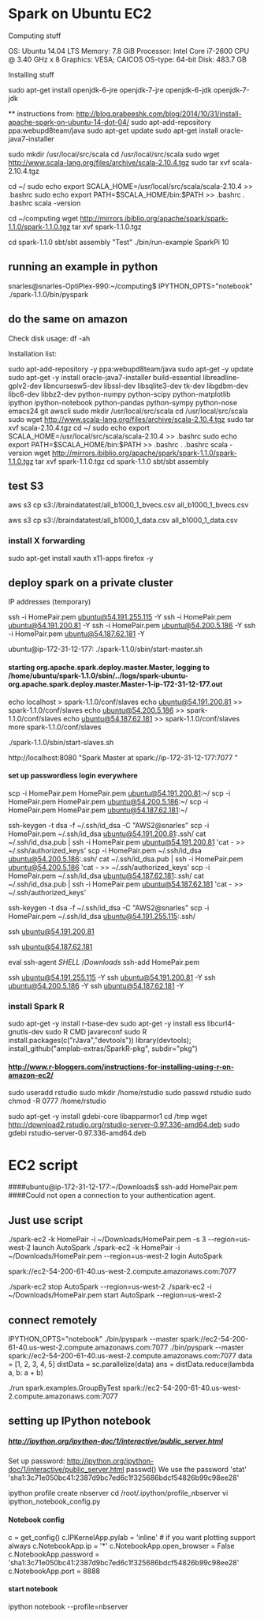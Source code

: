# Spark on Ubuntu EC2

Computing stuff

OS: Ubuntu 14.04 LTS
Memory: 7.8 GiB
Processor: Intel Core i7-2600 CPU @ 3.40 GHz x 8
Graphics: VESA; CAICOS
OS-type: 64-bit
Disk: 483.7 GB

Installing stuff

sudo apt-get install openjdk-6-jre openjdk-7-jre openjdk-6-jdk openjdk-7-jdk

** instructions from: http://blog.prabeeshk.com/blog/2014/10/31/install-apache-spark-on-ubuntu-14-dot-04/
sudo apt-add-repository ppa:webupd8team/java
sudo apt-get update
sudo apt-get install oracle-java7-installer


sudo mkdir /usr/local/src/scala
cd /usr/local/src/scala
sudo wget http://www.scala-lang.org/files/archive/scala-2.10.4.tgz
sudo tar xvf scala-2.10.4.tgz

cd ~/
sudo echo export SCALA_HOME=/usr/local/src/scala/scala-2.10.4 >> .bashrc
sudo echo export PATH=\$SCALA_HOME/bin:\$PATH >> .bashrc
. .bashrc
scala -version

cd ~/computing
wget http://mirrors.ibiblio.org/apache/spark/spark-1.1.0/spark-1.1.0.tgz
tar xvf spark-1.1.0.tgz 

cd spark-1.1.0
sbt/sbt assembly
"Test"
./bin/run-example SparkPi 10

## running an example in python

snarles@snarles-OptiPlex-990:~/computing$ IPYTHON_OPTS="notebook" ./spark-1.1.0/bin/pyspark

## do the same on amazon

Check disk usage:
df -ah

Installation list:

sudo apt-add-repository -y ppa:webupd8team/java
sudo apt-get -y update
sudo apt-get -y install oracle-java7-installer build-essential libreadline-gplv2-dev libncursesw5-dev libssl-dev libsqlite3-dev tk-dev libgdbm-dev libc6-dev libbz2-dev python-numpy python-scipy python-matplotlib ipython ipython-notebook python-pandas python-sympy python-nose emacs24 git awscli
sudo mkdir /usr/local/src/scala
cd /usr/local/src/scala
sudo wget http://www.scala-lang.org/files/archive/scala-2.10.4.tgz
sudo tar xvf scala-2.10.4.tgz
cd ~/
sudo echo export SCALA_HOME=/usr/local/src/scala/scala-2.10.4 >> .bashrc
sudo echo export PATH=\$SCALA_HOME/bin:\$PATH >> .bashrc
. .bashrc
scala -version
wget http://mirrors.ibiblio.org/apache/spark/spark-1.1.0/spark-1.1.0.tgz
tar xvf spark-1.1.0.tgz 
cd spark-1.1.0
sbt/sbt assembly

## test S3

aws s3 cp s3://braindatatest/all_b1000_1_bvecs.csv all_b1000_1_bvecs.csv

aws s3 cp s3://braindatatest/all_b1000_1_data.csv all_b1000_1_data.csv

### install X forwarding

sudo apt-get install xauth x11-apps firefox -y

## deploy spark on a private cluster

IP addresses (temporary)

ssh -i HomePair.pem ubuntu@54.191.255.115 -Y
ssh -i HomePair.pem ubuntu@54.191.200.81 -Y
ssh -i HomePair.pem ubuntu@54.200.5.186 -Y
ssh -i HomePair.pem ubuntu@54.187.62.181 -Y

ubuntu@ip-172-31-12-177:
./spark-1.1.0/sbin/start-master.sh
####  starting org.apache.spark.deploy.master.Master, logging to /home/ubuntu/spark-1.1.0/sbin/../logs/spark-ubuntu-org.apache.spark.deploy.master.Master-1-ip-172-31-12-177.out
echo localhost > spark-1.1.0/conf/slaves
echo ubuntu@54.191.200.81 >> spark-1.1.0/conf/slaves
echo ubuntu@54.200.5.186 >> spark-1.1.0/conf/slaves
echo ubuntu@54.187.62.181 >> spark-1.1.0/conf/slaves
more spark-1.1.0/conf/slaves

./spark-1.1.0/sbin/start-slaves.sh

http://localhost:8080
"Spark Master at spark://ip-172-31-12-177:7077 "

#### set up passwordless login everywhere

scp -i HomePair.pem HomePair.pem ubuntu@54.191.200.81:~/ scp -i HomePair.pem HomePair.pem ubuntu@54.200.5.186:~/ scp -i HomePair.pem HomePair.pem ubuntu@54.187.62.181:~/

ssh-keygen -t dsa -f ~/.ssh/id_dsa -C "AWS2@snarles" scp -i HomePair.pem ~/.ssh/id_dsa ubuntu@54.191.200.81:.ssh/ cat ~/.ssh/id_dsa.pub | ssh -i HomePair.pem ubuntu@54.191.200.81 'cat - >> ~/.ssh/authorized_keys' scp -i HomePair.pem ~/.ssh/id_dsa ubuntu@54.200.5.186:.ssh/ cat ~/.ssh/id_dsa.pub | ssh -i HomePair.pem ubuntu@54.200.5.186 'cat - >> ~/.ssh/authorized_keys' scp -i HomePair.pem ~/.ssh/id_dsa ubuntu@54.187.62.181:.ssh/ cat ~/.ssh/id_dsa.pub | ssh -i HomePair.pem ubuntu@54.187.62.181 'cat - >> ~/.ssh/authorized_keys'

ssh-keygen -t dsa -f ~/.ssh/id_dsa -C "AWS2@snarles" scp -i HomePair.pem ~/.ssh/id_dsa ubuntu@54.191.255.115:.ssh/

ssh ubuntu@54.191.200.81

ssh ubuntu@54.187.62.181

eval ssh-agent $SHELL ~/Downloads$ ssh-add HomePair.pem

ssh ubuntu@54.191.255.115 -Y ssh ubuntu@54.191.200.81 -Y ssh ubuntu@54.200.5.186 -Y ssh ubuntu@54.187.62.181 -Y

### install Spark R

sudo apt-get -y install r-base-dev
sudo apt-get -y install ess libcurl4-gnutls-dev
sudo R CMD javareconf
sudo R
install.packages(c("rJava","devtools"))
library(devtools); install_github("amplab-extras/SparkR-pkg", subdir="pkg")


#### http://www.r-bloggers.com/instructions-for-installing-using-r-on-amazon-ec2/

sudo useradd rstudio
sudo mkdir /home/rstudio
sudo passwd rstudio
sudo chmod -R 0777 /home/rstudio

sudo apt-get -y install gdebi-core libapparmor1
cd /tmp
wget http://download2.rstudio.org/rstudio-server-0.97.336-amd64.deb
sudo gdebi rstudio-server-0.97.336-amd64.deb




# EC2 script


####ubuntu@ip-172-31-12-177:~/Downloads$ ssh-add HomePair.pem 
####Could not open a connection to your authentication agent.

## Just use script

./spark-ec2 -k HomePair -i ~/Downloads/HomePair.pem -s 3 --region=us-west-2 launch AutoSpark
./spark-ec2 -k HomePair -i ~/Downloads/HomePair.pem --region=us-west-2 login AutoSpark

spark://ec2-54-200-61-40.us-west-2.compute.amazonaws.com:7077

./spark-ec2 stop AutoSpark --region=us-west-2
./spark-ec2 -i ~/Downloads/HomePair.pem start AutoSpark --region=us-west-2

## connect remotely

IPYTHON_OPTS="notebook" ./bin/pyspark --master spark://ec2-54-200-61-40.us-west-2.compute.amazonaws.com:7077
./bin/pyspark --master spark://ec2-54-200-61-40.us-west-2.compute.amazonaws.com:7077
data = [1, 2, 3, 4, 5]
distData = sc.parallelize(data)
ans =  distData.reduce(lambda a, b: a + b)

./run spark.examples.GroupByTest spark://ec2-54-200-61-40.us-west-2.compute.amazonaws.com:7077

## setting up IPython notebook
##### http://ipython.org/ipython-doc/1/interactive/public_server.html

Set up password:
http://ipython.org/ipython-doc/1/interactive/public_server.html
passwd()
We use the password 'stat'
'sha1:3c71e050bc41:2387d9bc7ed6c1f325686bdcf54826b99c98ee28'


ipython profile create nbserver
cd /root/.ipython/profile_nbserver
vi ipython_notebook_config.py


#### Notebook config
c = get_config()
c.IPKernelApp.pylab = 'inline'  # if you want plotting support always
c.NotebookApp.ip = '*'
c.NotebookApp.open_browser = False
c.NotebookApp.password = 'sha1:3c71e050bc41:2387d9bc7ed6c1f325686bdcf54826b99c98ee28'
c.NotebookApp.port = 8888

#### start notebook
ipython notebook --profile=nbserver



